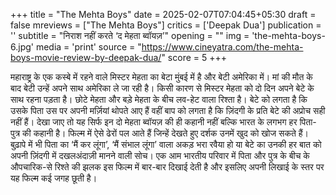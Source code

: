 +++
title = "The Mehta Boys"
date = 2025-02-07T07:04:45+05:30
draft = false
mreviews = ["The Mehta Boys"]
critics = ['Deepak Dua']
publication = ''
subtitle = "निराश नहीं करते ‘द मेहता ब्वॉयज़’"
opening = ""
img = 'the-mehta-boys-6.jpg'
media = 'print'
source = "https://www.cineyatra.com/the-mehta-boys-movie-review-by-deepak-dua/"
score = 5
+++

महाराष्ट्र के एक कस्बे में रहने वाले मिस्टर मेहता का बेटा मुंबई में है और बेटी अमेरिका में। मां की मौत के बाद बेटी उन्हें अपने साथ अमेरिका ले जा रही है। किसी कारण से मिस्टर मेहता को दो दिन अपने बेटे के साथ रहना पड़ता है। छोटे मेहता और बड़े मेहता के बीच लव-हेट वाला रिश्ता है। बेटे को लगता है कि उसके पिता उस पर अपनी मर्ज़ियां थोपते आए हैं वहीं बाप को लगता है कि ज़िंदगी के प्रति बेटे की अप्रोच सही नहीं हैं। देखा जाए तो यह सिर्फ इन दो मेहता ब्वॉयज़ की ही कहानी नहीं बल्कि भारत के लगभग हर पिता-पुत्र की कहानी है। फिल्म में ऐसे ढेरों पल आते हैं जिन्हें देखते हुए दर्शक उनमें खुद को खोज सकते हैं। बुढ़ापे में भी पिता का ‘मैं कर लूंगा’, ‘मैं संभाल लूंगा’ वाला अकड़ भरा रवैया हो या बेटे का उनकी हर बात को अपनी ज़िंदगी में दखलअंदाज़ी मानने वाली सोच। एक आम भारतीय परिवार में पिता और पुत्र के बीच के औपचारिक-से रिश्ते की झलक इस फिल्म में बार-बार दिखाई देती है और इसलिए अपनी लिखाई के स्तर पर यह फिल्म कई जगह छूती है।
